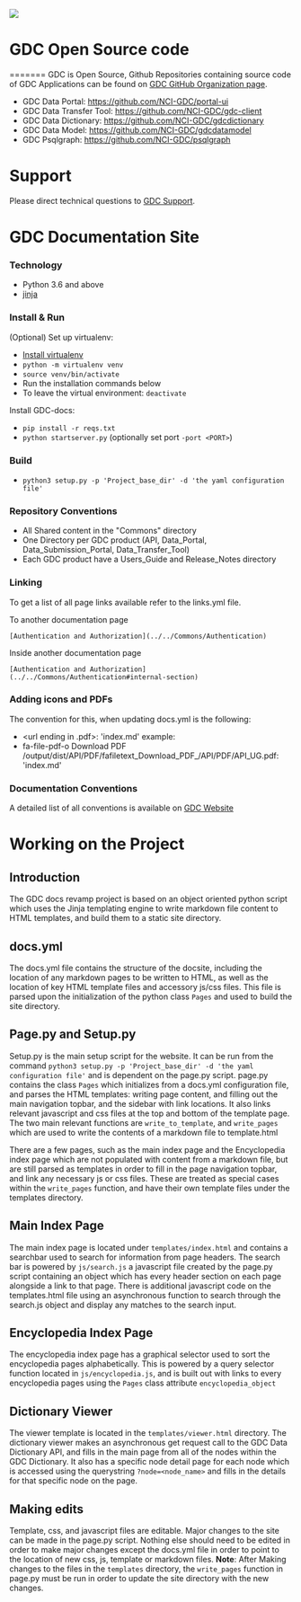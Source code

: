 ![](https://gdc.cancer.gov/sites/all/themes/gdc_bootstrap/logo.png)

# GDC Open Source code

=======
GDC is Open Source, Github Repositories containing source code of GDC Applications can be found on [GDC GitHub Organization page](https://github.com/NCI-GDC/).

- GDC Data Portal: https://github.com/NCI-GDC/portal-ui
- GDC Data Transfer Tool: https://github.com/NCI-GDC/gdc-client
- GDC Data Dictionary: https://github.com/NCI-GDC/gdcdictionary
- GDC Data Model: https://github.com/NCI-GDC/gdcdatamodel
- GDC Psqlgraph: https://github.com/NCI-GDC/psqlgraph

# Support

Please direct technical questions to [GDC Support](https://gdc.cancer.gov/support).

# GDC Documentation Site

### Technology

- Python 3.6 and above
- [jinja](http://www.jinja.palletsprojects.com/)

### Install & Run

(Optional) Set up virtualenv:

- [Install virtualenv](https://packaging.python.org/guides/installing-using-pip-and-virtual-environments/)
- `python -m virtualenv venv`
- `source venv/bin/activate`
- Run the installation commands below
- To leave the virtual environment: `deactivate`

Install GDC-docs:

- `pip install -r reqs.txt`
- `python startserver.py` (optionally set port `-port <PORT>`)

### Build

- `python3 setup.py -p 'Project_base_dir' -d 'the yaml configuration file'`

### Repository Conventions

- All Shared content in the "Commons" directory
- One Directory per GDC product (API, Data_Portal, Data_Submission_Portal, Data_Transfer_Tool)
- Each GDC product have a Users_Guide and Release_Notes directory

### Linking

To get a list of all page links available refer to the links.yml file.

To another documentation page

```
[Authentication and Authorization](../../Commons/Authentication)

```

Inside another documentation page

```
[Authentication and Authorization](../../Commons/Authentication#internal-section)
```

### Adding icons and PDFs

The convention for this, when updating docs.yml is the following:

- <font-awesome-icon> <content> <url ending in .pdf>: 'index.md'
  example:
- fa-file-pdf-o Download PDF /output/dist/API/PDF/fafiletext_Download_PDF_/API/PDF/API_UG.pdf: 'index.md'

### Documentation Conventions

A detailed list of all conventions is available on [GDC Website](https://gdc.cancer.gov/conventions-page)

# Working on the Project

## Introduction

The GDC docs revamp project is based on an object oriented python script which uses the Jinja templating engine to write markdown file content to HTML templates, and build them to a static site directory.

## docs.yml

The docs.yml file contains the structure of the docsite, including the location of any markdown pages to be written to HTML, as well as the location of key HTML template files and accessory js/css files. This file is parsed upon the initialization of the python class `Pages` and used to build the site directory.

## Page.py and Setup.py

Setup.py is the main setup script for the website. It can be run from the command `python3 setup.py -p 'Project_base_dir' -d 'the yaml configuration file'` and is dependent on the page.py script. page.py contains the class `Pages` which initializes from a docs.yml configuration file, and parses the HTML templates: writing page content, and filling out the main navigation topbar, and the sidebar with link locations. It also links relevant javascript and css files at the top and bottom of the template page. The two main relevant functions are `write_to_template`, and `write_pages` which are used to write the contents of a markdown file to template.html

There are a few pages, such as the main index page and the Encyclopedia index page which are not populated with content from a markdown file, but are still parsed as templates in order to fill in the page navigation topbar, and link any necessary js or css files. These are treated as special cases within the `write_pages` function, and have their own template files under the templates directory.

## Main Index Page

The main index page is located under `templates/index.html` and contains a searchbar used to search for information from page headers. The search bar is powered by `js/search.js` a javascript file created by the page.py script containing an object which has every header section on each page alongside a link to that page. There is additional javascript code on the templates.html file using an asynchronous function to search through the search.js object and display any matches to the search input.

## Encyclopedia Index Page

The encyclopedia index page has a graphical selector used to sort the encyclopedia pages alphabetically. This is powered by a query selector function located in `js/encyclopedia.js`, and is built out with links to every encyclopedia pages using the `Pages` class attribute `encyclopedia_object`

## Dictionary Viewer

The viewer template is located in the `templates/viewer.html` directory.
The dictionary viewer makes an asynchronous get request call to the GDC Data Dictionary API, and fills in the main page from all of the nodes within the GDC Dictionary. It also has a specific node detail page for each node which is accessed using the querystring `?node=<node_name>` and fills in the details for that specific node on the page.

## Making edits

Template, css, and javascript files are editable. Major changes to the site can be made in the page.py script. Nothing else should need to be edited in order to make major changes except the docs.yml file in order to point to the location of new css, js, template or markdown files.
**Note**: After Making changes to the files in the `templates` directory, the `write_pages` function in page.py must be run in order to update the site directory with the new changes.
